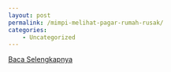 ```yaml
---
layout: post
permalink: /mimpi-melihat-pagar-rumah-rusak/
categories:
    - Uncategorized
---
```


[Baca Selengkapnya](/08)